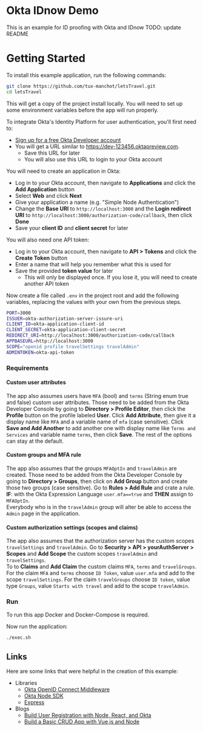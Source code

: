 # Okta IDnow Demo
This is an example for ID proofing with Okta and IDnow
TODO: update README

# Getting Started
To install this example application, run the following commands:
```bash
git clone https://github.com/tux-manchot/letsTravel.git
cd letsTravel
```

This will get a copy of the project install locally. You will need to set up some environment variables before the app will run properly.

To integrate Okta's Identity Platform for user authentication, you'll first need to:

* [Sign up for a free Okta Developer account](https://www.okta.com/developer/signup/)
* You will get a URL similar to https://dev-123456.oktapreview.com.
  * Save this URL for later
  * You will also use this URL to login to your Okta account

You will need to create an application in Okta:

* Log in to your Okta account, then navigate to **Applications** and click the **Add Application** button
* Select **Web** and click **Next**
* Give your application a name (e.g. "Simple Node Authentication")
* Change the **Base URI** to `http://localhost:3000` and the **Login redirect URI** to `http://localhost:3000/authorization-code/callback`, then click **Done**
* Save your **client ID** and **client secret** for later

You will also need one API token:

* Log in to your Okta account, then navigate to **API > Tokens** and click the **Create Token** button
* Enter a name that will help you remember what this is used for
* Save the provided **token value** for later
  * This will only be displayed once. If you lose it, you will need to create another API token

Now create a file called `.env` in the project root and add the following variables, replacing the values with your own from the previous steps.

```bash
PORT=3000
ISSUER=okta-authorization-server-issure-uri
CLIENT_ID=okta-application-client-id
CLIENT_SECRET=okta-application-client-secret
REDIRECT_URI=http://localhost:3000/authorization-code/callback
APPBASEURL=http://localhost:3000
SCOPE="openid profile travelSettings travelAdmin"
ADMINTOKEN=okta-api-token
```

### Requirements

#### Custom user attributes

The app also assumes users have `MFA` (bool) and `terms` (String enum true and false) custom user attributes. Those need to be added from the Okta Developer Console by going to **Directory > Profile Editor**, then click the **Profile** button on the profile labeled **User**. Click **Add Attribute**, then give it a display name like `MFA` and a variable name of `mfa` (case sensitive). Click **Save and Add Another** to add another one with display name like `Terms and Services` and variable name `terms`, then click **Save**. The rest of the options can stay at the default. 

#### Custom groups and MFA rule

The app also assumes that the groups `MFAOptIn` and `travelAdmin` are created. Those need to be added from the Okta Developer Console by going to **Directory > Groups**, then click on **Add Group** button and create those two groups (case sensitive). Go to **Rules > Add Rule** and crate a rule. **IF**: with the Okta Expression Language `user.mfa==true` and **THEN** assign to `MFAOptIn`.  
Everybody who is in the `travelAdmin` group will alter be able to access the `Admin` page in the application. 

#### Custom authorization settings (scopes and claims)

The app also assumes that the authorization server has the custom scopes `travelSettings` and `travelAdmin`. Go to **Security > API > yourAuthServer > Scopes** and **Add Scope** the custom scopes `travelAdmin` and `travelSettings`.  
To to **Claims** and **Add Claim** the custom claims `MFA`, `terms` and `travelGroups`. For the claim `MFA` and `terms` choose `ID Token`, value `user.mfa` and add to the scope `travelSettings`. For the claim `travelGroups` choose `ID token`, value type `Groups`, value `Starts with travel` and add to the scope `travelAdmin`. 

### Run

To run this app Docker and Docker-Compose is required. 

Now run the application:
```bash
./exec.sh
```

## Links

Here are some links that were helpful in the creation of this example:

* Libraries
  * [Okta OpenID Connect Middleware](https://github.com/okta/okta-oidc-js/tree/master/packages/oidc-middleware)
  * [Okta Node SDK](https://github.com/okta/okta-sdk-nodejs)
  * [Express](https://github.com/expressjs/express)
* Blogs
  * [Build User Registration with Node, React, and Okta](https://developer.okta.com/blog/2018/02/06/build-user-registration-with-node-react-and-okta)
  * [Build a Basic CRUD App with Vue.js and Node](https://developer.okta.com/blog/2018/02/15/build-crud-app-vuejs-node)
